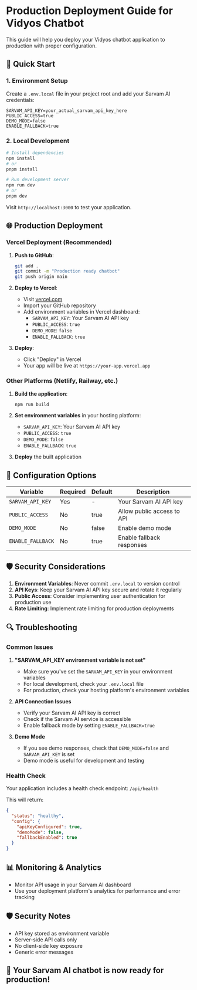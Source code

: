 # Production Deployment Guide for Vidyos Chatbot

This guide will help you deploy your Vidyos chatbot application to production with proper configuration.

## 🚀 Quick Start

### 1. Environment Setup

Create a `.env.local` file in your project root and add your Sarvam AI credentials:

```env
SARVAM_API_KEY=your_actual_sarvam_api_key_here
PUBLIC_ACCESS=true
DEMO_MODE=false
ENABLE_FALLBACK=true
```

### 2. Local Development

```bash
# Install dependencies
npm install
# or
pnpm install

# Run development server
npm run dev
# or
pnpm dev
```

Visit `http://localhost:3000` to test your application.

## 🌐 Production Deployment

### Vercel Deployment (Recommended)

1. **Push to GitHub**:
   ```bash
   git add .
   git commit -m "Production ready chatbot"
   git push origin main
   ```

2. **Deploy to Vercel**:
   - Visit [vercel.com](https://vercel.com)
   - Import your GitHub repository
   - Add environment variables in Vercel dashboard:
     - `SARVAM_API_KEY`: Your Sarvam AI API key
     - `PUBLIC_ACCESS`: `true`
     - `DEMO_MODE`: `false`
     - `ENABLE_FALLBACK`: `true`

3. **Deploy**:
   - Click "Deploy" in Vercel
   - Your app will be live at `https://your-app.vercel.app`

### Other Platforms (Netlify, Railway, etc.)

1. **Build the application**:
   ```bash
   npm run build
   ```

2. **Set environment variables** in your hosting platform:
   - `SARVAM_API_KEY`: Your Sarvam AI API key
   - `PUBLIC_ACCESS`: `true`
   - `DEMO_MODE`: `false`
   - `ENABLE_FALLBACK`: `true`

3. **Deploy** the built application

## 🔧 Configuration Options

| Variable           | Required | Default | Description                        |
|--------------------|----------|---------|------------------------------------|
| `SARVAM_API_KEY`   | Yes      | -       | Your Sarvam AI API key             |
| `PUBLIC_ACCESS`    | No       | true    | Allow public access to API         |
| `DEMO_MODE`        | No       | false   | Enable demo mode                   |
| `ENABLE_FALLBACK`  | No       | true    | Enable fallback responses          |

## 🛡️ Security Considerations

1. **Environment Variables**: Never commit `.env.local` to version control
2. **API Keys**: Keep your Sarvam AI API key secure and rotate it regularly
3. **Public Access**: Consider implementing user authentication for production use
4. **Rate Limiting**: Implement rate limiting for production deployments

## 🔍 Troubleshooting

### Common Issues

1. **"SARVAM_API_KEY environment variable is not set"**
   - Make sure you've set the `SARVAM_API_KEY` in your environment variables
   - For local development, check your `.env.local` file
   - For production, check your hosting platform's environment variables

2. **API Connection Issues**
   - Verify your Sarvam AI API key is correct
   - Check if the Sarvam AI service is accessible
   - Enable fallback mode by setting `ENABLE_FALLBACK=true`

3. **Demo Mode**
   - If you see demo responses, check that `DEMO_MODE=false` and `SARVAM_API_KEY` is set
   - Demo mode is useful for development and testing

### Health Check

Your application includes a health check endpoint: `/api/health`

This will return:
```json
{
  "status": "healthy",
  "config": {
    "apiKeyConfigured": true,
    "demoMode": false,
    "fallbackEnabled": true
  }
}
```

## 📊 Monitoring & Analytics

- Monitor API usage in your Sarvam AI dashboard
- Use your deployment platform's analytics for performance and error tracking

## 🛡️ Security Notes

- API key stored as environment variable
- Server-side API calls only
- No client-side key exposure
- Generic error messages

## 🎉 Your Sarvam AI chatbot is now ready for production!
